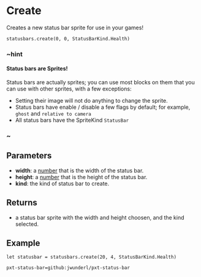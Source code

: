 # Create

Creates a new status bar sprite for use in your games!

```sig
statusbars.create(0, 0, StatusBarKind.Health)
```

### ~hint

#### Status bars are Sprites!

Status bars are actually sprites; you can use most blocks on them that you can use with other sprites, with a few exceptions:

* Setting their image will not do anything to change the sprite.
* Status bars have enable / disable a few flags by default; for example, `ghost` and `relative to camera`
* All status bars have the SpriteKind `StatusBar`

### ~

## Parameters

* **width**: a [number](types/number) that is the width of the status bar.
* **height**: a [number](types/number) that is the height of the status bar.
* **kind**: the kind of status bar to create.

## Returns

* a status bar sprite with the width and height choosen, and the kind selected.

## Example

```blocks
let statusbar = statusbars.create(20, 4, StatusBarKind.Health)
```

```package
pxt-status-bar=github:jwunderl/pxt-status-bar
```